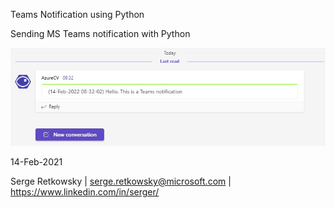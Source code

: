 Teams Notification using Python

Sending MS Teams notification with Python

<img src="capture.jpg">

14-Feb-2021

Serge Retkowsky | serge.retkowsky@microsoft.com | https://www.linkedin.com/in/serger/
